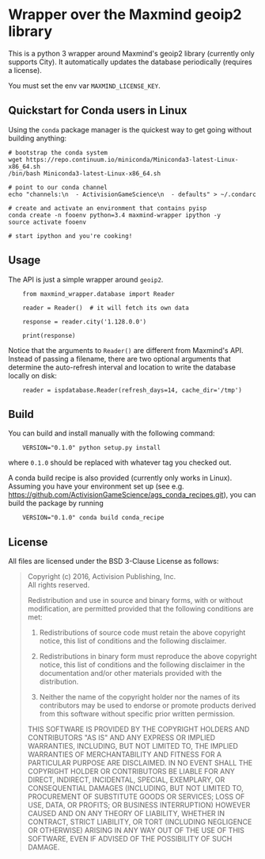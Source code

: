 # Wrapper over the Maxmind geoip2 library

This is a python 3 wrapper around Maxmind's geoip2 library (currently only supports City).
It automatically updates the database periodically (requires a license).

You must set the env var `MAXMIND_LICENSE_KEY`.

## Quickstart for Conda users in Linux

Using the `conda` package manager is the quickest way to get going
without building anything:
```
# bootstrap the conda system
wget https://repo.continuum.io/miniconda/Miniconda3-latest-Linux-x86_64.sh
/bin/bash Miniconda3-latest-Linux-x86_64.sh

# point to our conda channel
echo "channels:\n  - ActivisionGameScience\n  - defaults" > ~/.condarc

# create and activate an environment that contains pyisp 
conda create -n fooenv python=3.4 maxmind-wrapper ipython -y
source activate fooenv

# start ipython and you're cooking!
```

## Usage

The API is just a simple wrapper around `geoip2`.
```
    from maxmind_wrapper.database import Reader

    reader = Reader()  # it will fetch its own data
    
    response = reader.city('1.128.0.0') 

    print(response)
```

Notice that the arguments to `Reader()` are different from Maxmind's API.
Instead of passing a filename, there are two optional arguments that determine the 
auto-refresh interval and location to write the database locally on disk:
```
    reader = ispdatabase.Reader(refresh_days=14, cache_dir='/tmp')
```

## Build

You can build and install manually with the following command:
```
    VERSION="0.1.0" python setup.py install
```
where `0.1.0` should be replaced with whatever tag you checked out.

A conda build recipe is also provided (currently only works in Linux).  Assuming you have your
environment set up (see e.g. https://github.com/ActivisionGameScience/ags_conda_recipes.git),
you can build the package by running
```
    VERSION="0.1.0" conda build conda_recipe
```

## License

All files are licensed under the BSD 3-Clause License as follows:
 
> Copyright (c) 2016, Activision Publishing, Inc.  
> All rights reserved.
> 
> Redistribution and use in source and binary forms, with or without modification, are permitted provided that the following conditions are met:
> 
> 1. Redistributions of source code must retain the above copyright notice, this list of conditions and the following disclaimer.
>  
> 2. Redistributions in binary form must reproduce the above copyright notice, this list of conditions and the following disclaimer in the documentation and/or other materials provided with the distribution.
>  
> 3. Neither the name of the copyright holder nor the names of its contributors may be used to endorse or promote products derived from this software without specific prior written permission.
>  
> THIS SOFTWARE IS PROVIDED BY THE COPYRIGHT HOLDERS AND CONTRIBUTORS "AS IS" AND ANY EXPRESS OR IMPLIED WARRANTIES, INCLUDING, BUT NOT LIMITED TO, THE IMPLIED WARRANTIES OF MERCHANTABILITY AND FITNESS FOR A PARTICULAR PURPOSE ARE DISCLAIMED. IN NO EVENT SHALL THE COPYRIGHT HOLDER OR CONTRIBUTORS BE LIABLE FOR ANY DIRECT, INDIRECT, INCIDENTAL, SPECIAL, EXEMPLARY, OR CONSEQUENTIAL DAMAGES (INCLUDING, BUT NOT LIMITED TO, PROCUREMENT OF SUBSTITUTE GOODS OR SERVICES; LOSS OF USE, DATA, OR PROFITS; OR BUSINESS INTERRUPTION) HOWEVER CAUSED AND ON ANY THEORY OF LIABILITY, WHETHER IN CONTRACT, STRICT LIABILITY, OR TORT (INCLUDING NEGLIGENCE OR OTHERWISE) ARISING IN ANY WAY OUT OF THE USE OF THIS SOFTWARE, EVEN IF ADVISED OF THE POSSIBILITY OF SUCH DAMAGE.

